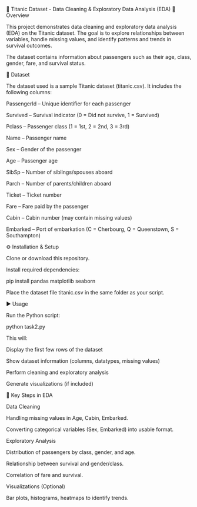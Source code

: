 🚢 Titanic Dataset - Data Cleaning & Exploratory Data Analysis (EDA)
📌 Overview

This project demonstrates data cleaning and exploratory data analysis (EDA) on the Titanic dataset.
The goal is to explore relationships between variables, handle missing values, and identify patterns and trends in survival outcomes.

The dataset contains information about passengers such as their age, class, gender, fare, and survival status.

📂 Dataset

The dataset used is a sample Titanic dataset (titanic.csv).
It includes the following columns:

PassengerId – Unique identifier for each passenger

Survived – Survival indicator (0 = Did not survive, 1 = Survived)

Pclass – Passenger class (1 = 1st, 2 = 2nd, 3 = 3rd)

Name – Passenger name

Sex – Gender of the passenger

Age – Passenger age

SibSp – Number of siblings/spouses aboard

Parch – Number of parents/children aboard

Ticket – Ticket number

Fare – Fare paid by the passenger

Cabin – Cabin number (may contain missing values)

Embarked – Port of embarkation (C = Cherbourg, Q = Queenstown, S = Southampton)

⚙️ Installation & Setup

Clone or download this repository.

Install required dependencies:

pip install pandas matplotlib seaborn


Place the dataset file titanic.csv in the same folder as your script.

▶️ Usage

Run the Python script:

python task2.py


This will:

Display the first few rows of the dataset

Show dataset information (columns, datatypes, missing values)

Perform cleaning and exploratory analysis

Generate visualizations (if included)

🔎 Key Steps in EDA

Data Cleaning

Handling missing values in Age, Cabin, Embarked.

Converting categorical variables (Sex, Embarked) into usable format.

Exploratory Analysis

Distribution of passengers by class, gender, and age.

Relationship between survival and gender/class.

Correlation of fare and survival.

Visualizations (Optional)

Bar plots, histograms, heatmaps to identify trends.

